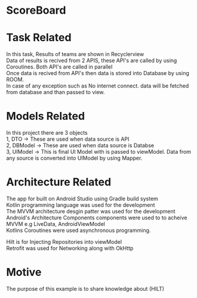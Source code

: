 # ScoreBoard

# Task Related
In this task, Results of teams are shown in Recyclerview<br/>
Data of results is recived from 2 APIS, these API's are called by using Coroutines. Both API's are called in parallel<br/>
Once data is recived from API's then data is stored into Database by using ROOM.<br/>
In case of any exception such as No internet connect. data will be fetched from database and than passed to view.<br/>


# Models Related
In this project there are 3 objects<br/>
1, DTO -> These are used when data source is API<br/>
2, DBModel -> These are used when data source is Databse<br/>
3, UIModel -> This is final UI Model with is passed to viewModel. Data from any source is converted into UIModel by using Mapper.<br/>




# Architecture Related
The app for built on Android Studio using Gradle build system<br/>
Kotlin programming language was used for the development<br/>
The MVVM architecture desgin patter was used for the development<br/>
Android's Architecture Components components were used to to acheive MVVM e.g LiveData, AndroidViewModel<br/>
Kotlins Coroutines were used asynchronous programming. <br/>

Hilt is for Injecting Repositories into viewModel<br/>
Retrofit was used for Networking along with OkHttp<br/>

# Motive
The purpose of this example is to share knowledge about (HILT)<br/>

